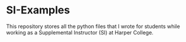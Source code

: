 # SI-Examples

This repository stores all the python files that I wrote for students while working as a Supplemental Instructor (SI) at Harper College.
